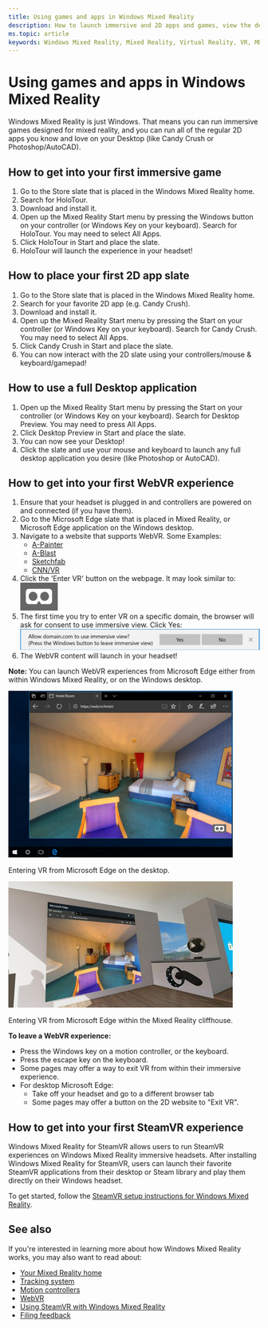 ```yaml
---
title: Using games and apps in Windows Mixed Reality
description: How to launch immersive and 2D apps and games, view the desktop, and experience WebVR and SteamVR content.
ms.topic: article
keywords: Windows Mixed Reality, Mixed Reality, Virtual Reality, VR, MR, apps, games, desktop, SteamVR, WebVR, Steam
---
```


# Using games and apps in Windows Mixed Reality

Windows Mixed Reality is just Windows. That means you can run immersive games designed for mixed reality, and you can run all of the regular 2D apps you know and love on your Desktop (like Candy Crush or Photoshop/AutoCAD).

## How to get into your first immersive game
1. Go to the Store slate that is placed in the Windows Mixed Reality home.
2. Search for HoloTour.
3. Download and install it.
4. Open up the Mixed Reality Start menu by pressing the Windows button on your controller (or Windows Key on your keyboard). Search for HoloTour. You may need to select All Apps.
5. Click HoloTour in Start and place the slate.
6. HoloTour will launch the experience in your headset!

## How to place your first 2D app slate
1. Go to the Store slate that is placed in the Windows Mixed Reality home.
2. Search for your favorite 2D app (e.g. Candy Crush).
3. Download and install it.
4. Open up the Mixed Reality Start menu by pressing the Start on your controller (or Windows Key on your keyboard). Search for Candy Crush. You may need to select All Apps.
5. Click Candy Crush in Start and place the slate.
6. You can now interact with the 2D slate using your controllers/mouse & keyboard/gamepad!

## How to use a full Desktop application
1. Open up the Mixed Reality Start menu by pressing the Start on your controller (or Windows Key on your keyboard). Search for Desktop Preview. You may need to press All Apps.
2. Click Desktop Preview in Start and place the slate.
3. You can now see your Desktop!
4. Click the slate and use your mouse and keyboard to launch any full desktop application you desire (like Photoshop or AutoCAD).

## How to get into your first WebVR experience
1. Ensure that your headset is plugged in and controllers are powered on and connected (if you have them).
2. Go to the Microsoft Edge slate that is placed in Mixed Reality, or Microsoft Edge application on the Windows desktop.
3. Navigate to a website that supports WebVR. Some Examples:
   * [A-Painter](https://aframe.io/a-painter/)
   * [A-Blast](https://aframe.io/a-blast/)
   * [Sketchfab](https://sketchfab.com/)
   * [CNN/VR](https://cnn.com/vr)
4. Click the 'Enter VR' button on the webpage. It may look similar to:\
   ![VR Goggles image](images/75px-enter-vr.png)
5. The first time you try to enter VR on a specific domain, the browser will ask for consent to use immersive view. Click Yes: ![Consent UI that is displayed on the first attempt to Enter VR on a particular domain](images/1053px-Webvr-consent-ui.png)
6. The WebVR content will launch in your headset!

**Note:** You can launch WebVR experiences from Microsoft Edge either from within Windows Mixed Reality, or on the Windows desktop.

![Entering VR from Microsoft Edge on the desktop](images/450px-webvr-desktop.png)

Entering VR from Microsoft Edge on the desktop.

![Entering VR from Microsoft Edge within the Mixed Reality cliffhouse](images/450px-enter-vr-cliffhouse.jpg)

Entering VR from Microsoft Edge within the Mixed Reality cliffhouse.

**To leave a WebVR experience:**
* Press the Windows key on a motion controller, or the keyboard.
* Press the escape key on the keyboard.
* Some pages may offer a way to exit VR from within their immersive experience.
* For desktop Microsoft Edge:
  * Take off your headset and go to a different browser tab
  * Some pages may offer a button on the 2D website to "Exit VR".

## How to get into your first SteamVR experience

Windows Mixed Reality for SteamVR allows users to run SteamVR experiences on Windows Mixed Reality immersive headsets. After installing  Windows Mixed Reality for SteamVR, users can launch their favorite SteamVR applications from their desktop or Steam library and play them directly on their Windows headset.

To get started, follow the [SteamVR setup instructions for Windows Mixed Reality](https://docs.microsoft.com/windows/mixed-reality/enthusiast-guide/using-steamvr-with-windows-mixed-reality).

## See also

If you're interested in learning more about how Windows Mixed Reality works, you may also want to read about:
* [Your Mixed Reality home](your-mixed-reality-home.md)
* [Tracking system](tracking-system.md)
* [Motion controllers](controllers-in-wmr.md)
* [WebVR](webvr.md)
* [Using SteamVR with Windows Mixed Reality](using-steamvr-with-windows-mixed-reality.md)
* [Filing feedback](filing-feedback.md)
